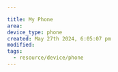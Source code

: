 ```yaml
---

title: My Phone
area:
device_type: phone
created: May 27th 2024, 6:05:07 pm
modified: 
tags:
  - resource/device/phone
---
```

